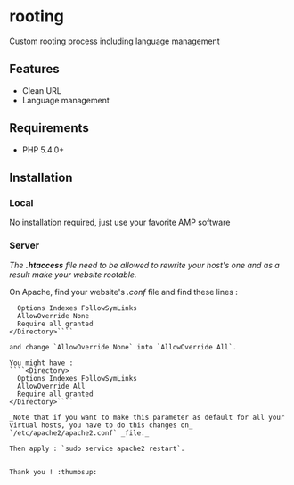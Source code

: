 # rooting
Custom rooting process including language management

## Features
* Clean URL
* Language management

## Requirements
* PHP 5.4.0+

## Installation

### Local
No installation required, just use your favorite AMP software

### Server
_The **.htaccess** file need to be allowed to rewrite your host's one and as a result make your website rootable._

On Apache, find your website's _.conf_ file and find these lines :
````<Directory>
  Options Indexes FollowSymLinks
  AllowOverride None
  Require all granted
</Directory>````

and change `AllowOverride None` into `AllowOverride All`.

You might have :
````<Directory>
  Options Indexes FollowSymLinks
  AllowOverride All
  Require all granted
</Directory>````

_Note that if you want to make this parameter as default for all your virtual hosts, you have to do this changes on_ `/etc/apache2/apache2.conf` _file._

Then apply : `sudo service apache2 restart`.


Thank you ! :thumbsup:

